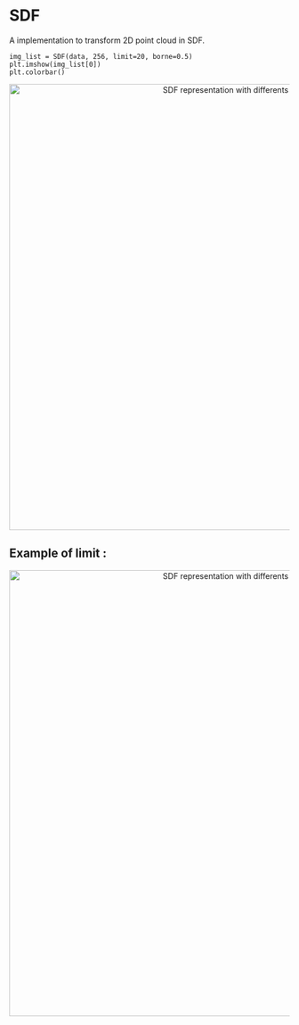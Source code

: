 # SDF
A implementation to transform 2D point cloud in SDF.

```
img_list = SDF(data, 256, limit=20, borne=0.5)
plt.imshow(img_list[0])
plt.colorbar()
```
<p align="center">
<img width="800" alt="SDF representation with differents limits" src="https://user-images.githubusercontent.com/98736513/231729714-c0384199-b7fb-40ae-bde1-7bd60ce4d581.png">
</p>

## Example of limit : 
<p align="center">
<img width="800" alt="SDF representation with differents limits" src="https://user-images.githubusercontent.com/98736513/231764153-a26bbddc-4918-4aa6-9a75-c058b460a535.png">
</p>
